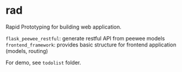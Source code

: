 # rad

Rapid Prototyping for building web application.

`flask_peewee_restful`: generate restful API from peewee models
`frontend_framework`: provides basic structure for frontend application (models, routing)

For demo, see `todolist` folder.